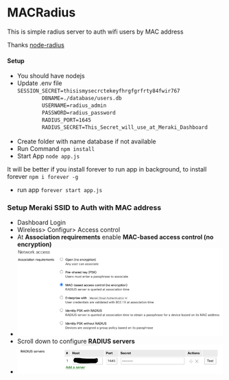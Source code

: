# MACRadius
<p> This is simple radius server to auth wifi users by MAC address<p>
<p>Thanks <a href="https://github.com/retailnext/node-radius"> node-radius </a></p>
<h4>Setup </h4>
<ul>
    <li>You should have nodejs</li>
    <li>Update .env file 
        <code>SESSION_SECRET=thisismysecrctekeyfhrgfgrfrty84fwir767
        DBNAME=./database/users.db 
        USERNAME=radius_admin 
        PASSWORD=radius_password
        RADIUS_PORT=1645 
        RADIUS_SECRET=This_Secret_will_use_at_Meraki_Dashboard 
        </code> 
    </li>
    <li>Create folder with name database if not available </li>
     <li>Run Command  <code>npm install</code></li>
     <li>Start App <code>node app.js</code></li>
</ul>
<p>
It will be better if you install forever to run app in background, to install forever <code>npm i forever -g</code> 
</p>
<ul>
<li>
run app <code>forever start app.js</code> 
</li>
</ul>
<h3>Setup Meraki SSID to Auth with MAC address</h3>

<ul>
    <li>Dashboard Login</li>    
    <li>Wireless> Configur> Access control </li>  
    <li> At <b>Association requirements</b> enable <b> MAC-based access control (no encryption)</b></li> 
    <li><img src="https://github.com/MustafaSaleh/MACRadius/blob/master/setup_meraki_mac_auth/ass_req.png?raw=true" alt="meraki" /></li>
    <li>Scroll down to configure <b>RADIUS servers</b></li>
    <li><img src="https://github.com/MustafaSaleh/MACRadius/blob/master/setup_meraki_mac_auth/radius.png?raw=true" alt="meraki" /></li>
    
    
</ul>

